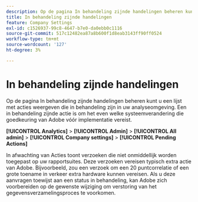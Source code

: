 ```yaml
---
description: Op de pagina In behandeling zijnde handelingen beheren kunt u een lijst met acties weergeven die in behandeling zijn in uw analyseomgeving. Een in behandeling zijnde actie is om het even welke systeemverandering die goedkeuring van Adobe vóór implementatie vereist.
title: In behandeling zijnde handelingen
feature: Company Settings
exl-id: c1526937-99c8-4647-b7e0-da0ebb0c1116
source-git-commit: 517c12482ea87a8b600f1d8eab3143ff90ff0524
workflow-type: tm+mt
source-wordcount: '127'
ht-degree: 3%

---
```


# In behandeling zijnde handelingen

Op de pagina In behandeling zijnde handelingen beheren kunt u een lijst met acties weergeven die in behandeling zijn in uw analyseomgeving. Een in behandeling zijnde actie is om het even welke systeemverandering die goedkeuring van Adobe vóór implementatie vereist.

**[!UICONTROL Analytics]** > **[!UICONTROL Admin]** > **[!UICONTROL All admin]** > **[!UICONTROL Company settings]** > **[!UICONTROL Pending Actions]**

In afwachting van Acties toont verzoeken die niet onmiddellijk worden toegepast op uw rapportsuites. Deze verzoeken vereisen typisch extra actie van Adobe. Bijvoorbeeld, zou een verzoek om een 20 puntcorrelatie of een grote toename in verkeer extra hardware kunnen vereisen. Als u deze aanvragen toewijst aan een status in behandeling, kan Adobe zich voorbereiden op de gewenste wijziging om verstoring van het gegevensverzamelingsproces te voorkomen.
